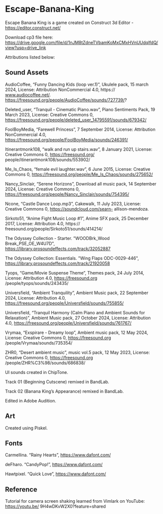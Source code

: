 # Escape-Banana-King
Escape Banana King is a game created on Construct 3d Editor - https://editor.construct.net/

Download cp3 file here: https://drive.google.com/file/d/1nJM8tZdneTVbamKoMxCMxHVnUUdqlfdQ/view?usp=drive_link

Attributions listed below:

## Sound Assets
AudioCoffee, “Funny Dancing Kids (loop ver.1)”, Ukulele pack, 15 march 2024, License: Attribution NonCommercial 4.0, https:// www.audiocoffee.net/. https://freesound.org/people/AudioCoffee/sounds/727739/? 

Deleted_user, “Tranquil - Cinematic Piano.wav”, Piano Sentiments Pack, 19 March 2023, License: Creative Commons 0, https://freesound.org/people/deleted_user_14795591/sounds/679342/ 

FoolBoyMedia, “Farewell Princess”, 7 September 2014, License: Attribution NonCommercial 4.0, https://freesound.org/people/FoolBoyMedia/sounds/246391/ 

Itinerantmonk108, “walk and run up stairs.wav”, 8 January 2021, License: Creative Commons 0, https://freesound.org/ people/itinerantmonk108/sounds/553902/ 

Me_Is_Chaos, “female evil laughter.wav”, 6 June 2015, License: Creative Commons 0, https://freesound.org/people/Me_Is_Chaos/sounds/275652/ 

Nancy_Sinclair, “Serene Horizons”, Download all music pack, 14 September 2024, License: Creative Commons 0, https://freesound.org/people/Nancy_Sinclair/sounds/754395/ 

Ncone, “Castle Dance Loop.mp3”, Cakewalk, 11 July 2023, License: Creative Commons 0, https://soundcloud.com/searn- allison-mendoza. 

Sirkoto51, “Anime Fight Music Loop #1”, Anime SFX pack, 25 December 2017, License: Attribution 4.0, https:// freesound.org/people/Sirkoto51/sounds/414214/ 

The Odyssey Collection - Starter. "WOODBrk_Wood Break_PSE_OE_W4U7D", https://library.prosoundeffects.com/track/32052887 

The Odyssey Collection: Essentials. "Wing Flaps ODC-0029-446", https://library.prosoundeffects.com/track/21920058 

Tyops, “Game/Movie Suspense Theme”, Themes pack, 24 July 2014, License: Attribution 4.0, https://freesound.org /people/tyops/sounds/243435/ 

Universfield, “Ambient Tranquility”, Ambient Music pack, 22 September 2024, License: Attribution 4.0,  https://freesound.org/people/Universfield/sounds/755855/ 

Universfield, “Tranquil Harmony (Calm Piano and Ambient Sounds for Relaxation)”, Ambient Music pack, 27 October 2024, License: Attribution 4.0, https://freesound.org/people/Universfield/sounds/761767/ 

Vrymaa, “Exspirare - Dreamy loop”, Ambient music pack, 12 May 2024, License: Creative Commons 0, https://freesound.org /people/Vrymaa/sounds/735354/ 

ZHR0, “Desert ambient music”, music vol.5 pack, 12 May 2023, License: Creative Commons 0, https://freesound.org /people/ZHR%C3%98/sounds/686838/ 

UI sounds created in ChipTone.

Track 01 (Beginning Cutscene) remixed in BandLab.

Track 02 (Banana King’s Appearance) remixed in BandLab.

Edited in Adobe Audition.

## Art
Created using Piskel.

## Fonts
Carmellina. “Rainy Hearts”, https://www.dafont.com/

deFharo. “CandyPop!”, https://www.dafont.com/

Hawtpixel. “Quick Love”, https://www.dafont.com/

## Reference
Tutorial for camera screen shaking learned from Vimlark on YouTube: https://youtu.be/ 9H4wDKvW2X0?feature=shared 
